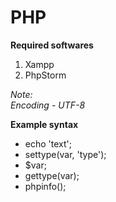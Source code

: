 # PHP
__Required softwares__
1. Xampp
2. PhpStorm

_Note:_  
_Encoding - UTF-8_

__Example syntax__
- echo 'text';
- settype(var, 'type');
- $var;
- gettype(var);
- phpinfo();